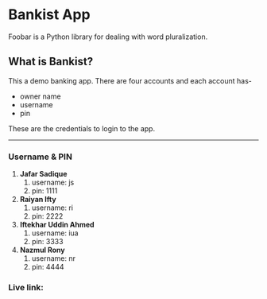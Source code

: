 # Bankist App

Foobar is a Python library for dealing with word pluralization.

## What is Bankist?

<p>This a demo banking app. There are four accounts and each account has-</p>

-   owner name
-   username
-   pin

<p>These are the credentials to login to the app.</p>

<hr>

### Username & PIN

<ol>
  <li><b>Jafar Sadique</b>
      <ol>
        <li>username: js</li>
        <li>pin: 1111</li>
      </ol>
  </li>
  <li><b>Raiyan Ifty</b>
      <ol>
        <li>username: ri</li>
        <li>pin: 2222</li>
      </ol>
  </li>
  <li><b>Iftekhar Uddin Ahmed</b>
      <ol>
        <li>username: iua</li>
        <li>pin: 3333</li>
      </ol>
  </li>
  <li><b>Nazmul Rony</b>
      <ol>
        <li>username: nr</li>
        <li>pin: 4444</li>
      </ol>
  </li>
</ol>

### Live link:
